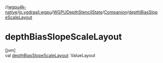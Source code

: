 //[wgpu4k-native](../../../../index.md)/[io.ygdrasil.wgpu](../../index.md)/[WGPUDepthStencilState](../index.md)/[Companion](index.md)/[depthBiasSlopeScaleLayout](depth-bias-slope-scale-layout.md)

# depthBiasSlopeScaleLayout

[jvm]\
val [depthBiasSlopeScaleLayout](depth-bias-slope-scale-layout.md): ValueLayout